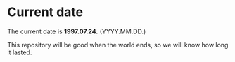 # Current date

The current date is **1997.07.24.** (YYYY.MM.DD.)

This repository will be good when the world ends, so we will know how long it lasted.